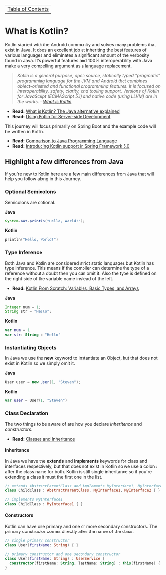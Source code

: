 <table><tr><td><a href="https://github.com/JahnelGroup/journey-through-spring">Table of Contents</a></td></tr></table>

What is Kotlin?
======

Kotlin started with the Android community and solves many problems that exist in Java. It does an excellent job at inheriting the best features of various languages and eliminates a significant amount of the verbosity found in Java. It’s powerful features and 100% interoperability with Java make a very compelling argument as a language replacement.

> *Kotlin is a general purpose, open source, statically typed “pragmatic” programming language for the JVM and Android that combines object-oriented and functional programming features. It is focused on interoperability, safety, clarity, and tooling support. Versions of Kotlin for JavaScript (ECMAScript 5.1) and native code (using LLVM) are in the works. - *[What is Kotlin](https://www.infoworld.com/article/3224868/java/what-is-kotlin-the-java-alternative-explained.html)**

* **Read:** [What is Kotlin? The Java alternative explained](https://www.infoworld.com/article/3224868/java/what-is-kotlin-the-java-alternative-explained.html)
* **Read:** [Using Kotlin for Server-side Development](https://kotlinlang.org/docs/reference/server-overview.html)

This journey will focus primarily on Spring Boot and the example code will be written in Kotlin.

* **Read:** [Comparison to Java Programming Language](https://kotlinlang.org/docs/reference/comparison-to-java.html)
* **Read:** [Introducing Kotlin support in Spring Framework 5.0](https://spring.io/blog/2017/01/04/introducing-kotlin-support-in-spring-framework-5-0)

## Highlight a few differences from Java
If you're new to Kotlin here are a few main differences from Java that will help you follow along in this Journey.

### Optional Semicolons
Semicolons are optional.

**Java**
```java
System.out.println("Hello, World!");      
```    
**Kotlin**
```kotlin
println("Hello, World!")
``` 

### Type Inference
Both Java and Kotlin are considered strict static languages but Kotlin has type inference. This means if the compiler can determine the type of a reference without a doubt then you can omit it. Also the type is defined on the right side of the variable name instead of the left.

* **Read:** [Kotlin From Scratch: Variables, Basic Types, and Arrays](https://code.tutsplus.com/tutorials/kotlin-from-scratch-variables-basic-types-arrays-type-inference-and-comments--cms-29328)

**Java**
```java
Integer num = 1;
String str = "Hello";
```    
**Kotlin**
```kotlin
var num = 1
var str: String = "Hello"
```

### Instantiating Objects
In Java we use the **new** keyword to instantiate an Object, but that does not exist in Kotlin so we simply omit it. 

**Java**
```java
User user = new User(1, "Steven");
```    
**Kotlin**
```kotlin
var user = User(1, "Steven")
```

### Class Declaration 
The two things to be aware of are how you declare *inheritance* and *constructors*.

* **Read:** [Classes and Inheritance](https://kotlinlang.org/docs/reference/classes.html)

#### Inheritance 
In Java we have the **extends** and **implements** keywords for class and interfaces respectively, but that does not exist in Kotlin so we use a colon **:** after the class name for both. Kotlin is still single inheritance so if you're extending a class it must the first one in the list.

```kotlin
// extends AbstractParentClass and implements MyInterface1, MyInterface2
class ChildClass : AbstractParentClass, MyInterface1, MyInterface2 { }

// implements MyInterface1
class ChildClass : MyInterface1 { }
```

#### Constructors
Kotlin can have one primary and one or more secondary constructors. The primary constructor comes directly after the name of the class.

```kotlin
// single primary constructor
class User(firstName: String) { }

// primary constructor and one secondary constructor
class User(firstName: String) : UserService {
  constructor(firstName: String, lastName: String) : this(firstName) { }
}
```
